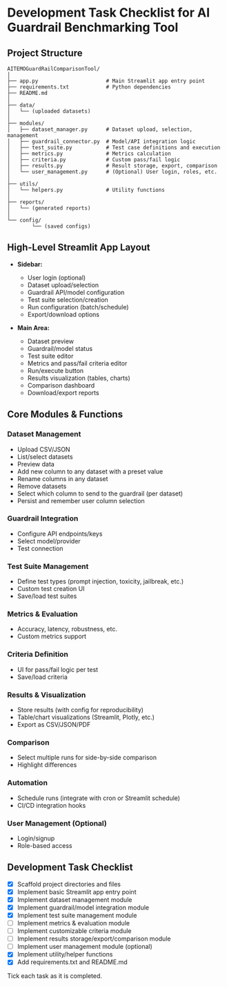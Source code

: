 # Development Task Checklist for AI Guardrail Benchmarking Tool


## Project Structure

```
AITEMOGuardRailComparisonTool/
│
├── app.py                      # Main Streamlit app entry point
├── requirements.txt            # Python dependencies
├── README.md
│
├── data/
│   └── (uploaded datasets)
│
├── modules/
│   ├── dataset_manager.py      # Dataset upload, selection, management
│   ├── guardrail_connector.py  # Model/API integration logic
│   ├── test_suite.py           # Test case definitions and execution
│   ├── metrics.py              # Metrics calculation
│   ├── criteria.py             # Custom pass/fail logic
│   ├── results.py              # Result storage, export, comparison
│   └── user_management.py      # (Optional) User login, roles, etc.
│
├── utils/
│   └── helpers.py              # Utility functions
│
├── reports/
│   └── (generated reports)
│
└── config/
		└── (saved configs)
```

## High-Level Streamlit App Layout

- **Sidebar:**
	- User login (optional)
	- Dataset upload/selection
	- Guardrail API/model configuration
	- Test suite selection/creation
	- Run configuration (batch/schedule)
	- Export/download options

- **Main Area:**
	- Dataset preview
	- Guardrail/model status
	- Test suite editor
	- Metrics and pass/fail criteria editor
	- Run/execute button
	- Results visualization (tables, charts)
	- Comparison dashboard
	- Download/export reports

## Core Modules & Functions

### Dataset Management
- Upload CSV/JSON
- List/select datasets
- Preview data
- Add new column to any dataset with a preset value
- Rename columns in any dataset
- Remove datasets
- Select which column to send to the guardrail (per dataset)
- Persist and remember user column selection

### Guardrail Integration
- Configure API endpoints/keys
- Select model/provider
- Test connection

### Test Suite Management
- Define test types (prompt injection, toxicity, jailbreak, etc.)
- Custom test creation UI
- Save/load test suites

### Metrics & Evaluation
- Accuracy, latency, robustness, etc.
- Custom metrics support

### Criteria Definition
- UI for pass/fail logic per test
- Save/load criteria

### Results & Visualization
- Store results (with config for reproducibility)
- Table/chart visualizations (Streamlit, Plotly, etc.)
- Export as CSV/JSON/PDF

### Comparison
- Select multiple runs for side-by-side comparison
- Highlight differences

### Automation
- Schedule runs (integrate with cron or Streamlit schedule)
- CI/CD integration hooks

### User Management (Optional)
- Login/signup
- Role-based access

## Development Task Checklist

- [x] Scaffold project directories and files
- [x] Implement basic Streamlit app entry point
- [x] Implement dataset management module
- [x] Implement guardrail/model integration module
- [x] Implement test suite management module
- [ ] Implement metrics & evaluation module
- [ ] Implement customizable criteria module
- [ ] Implement results storage/export/comparison module
- [ ] Implement user management module (optional)
- [x] Implement utility/helper functions
- [x] Add requirements.txt and README.md

Tick each task as it is completed.
